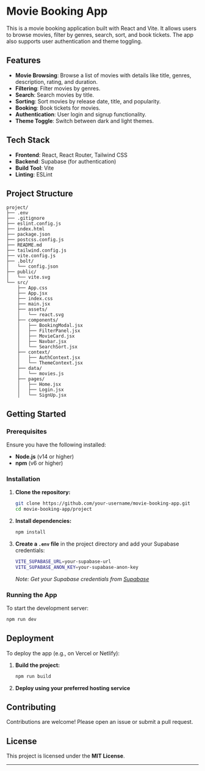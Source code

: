 # Movie Booking App

This is a movie booking application built with React and Vite. It allows users to browse movies, filter by genres, search, sort, and book tickets. The app also supports user authentication and theme toggling.

## Features

- **Movie Browsing**: Browse a list of movies with details like title, genres, description, rating, and duration.
- **Filtering**: Filter movies by genres.
- **Search**: Search movies by title.
- **Sorting**: Sort movies by release date, title, and popularity.
- **Booking**: Book tickets for movies.
- **Authentication**: User login and signup functionality.
- **Theme Toggle**: Switch between dark and light themes.

## Tech Stack

- **Frontend**: React, React Router, Tailwind CSS
- **Backend**: Supabase (for authentication)
- **Build Tool**: Vite
- **Linting**: ESLint

## Project Structure

```plaintext
project/
├── .env
├── .gitignore
├── eslint.config.js
├── index.html
├── package.json
├── postcss.config.js
├── README.md
├── tailwind.config.js
├── vite.config.js
├── .bolt/
│   └── config.json
├── public/
│   └── vite.svg
└── src/
    ├── App.css
    ├── App.jsx
    ├── index.css
    ├── main.jsx
    ├── assets/
    │   └── react.svg
    ├── components/
    │   ├── BookingModal.jsx
    │   ├── FilterPanel.jsx
    │   ├── MovieCard.jsx
    │   ├── Navbar.jsx
    │   └── SearchSort.jsx
    ├── context/
    │   ├── AuthContext.jsx
    │   └── ThemeContext.jsx
    ├── data/
    │   └── movies.js
    ├── pages/
    │   ├── Home.jsx
    │   ├── Login.jsx
    │   └── SignUp.jsx
```

## Getting Started

### Prerequisites

Ensure you have the following installed:

- **Node.js** (v14 or higher)
- **npm** (v6 or higher)

### Installation

1. **Clone the repository:**
   ```sh
   git clone https://github.com/your-username/movie-booking-app.git
   cd movie-booking-app/project
   ```

2. **Install dependencies:**
   ```sh
   npm install
   ```

3. **Create a `.env` file** in the project directory and add your Supabase credentials:
   ```sh
   VITE_SUPABASE_URL=your-supabase-url
   VITE_SUPABASE_ANON_KEY=your-supabase-anon-key
   ```
   *Note: Get your Supabase credentials from [Supabase](https://supabase.io/)*

### Running the App

To start the development server:
```sh
npm run dev
```

## Deployment

To deploy the app (e.g., on Vercel or Netlify):

1. **Build the project:**
   ```sh
   npm run build
   ```
2. **Deploy using your preferred hosting service**

## Contributing

Contributions are welcome! Please open an issue or submit a pull request.

## License

This project is licensed under the **MIT License**.

----


